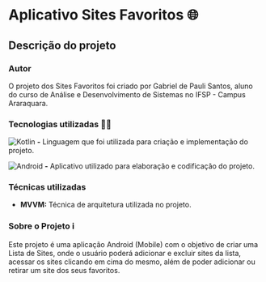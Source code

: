 # Aplicativo Sites Favoritos 🌐

## Descrição do projeto

### Autor

O projeto dos Sites Favoritos foi criado por Gabriel de Pauli Santos, aluno do curso de Análise e Desenvolvimento de Sistemas no IFSP - Campus Araraquara.

### Tecnologias utilizadas 👩‍💻

![Kotlin](https://camo.githubusercontent.com/a78a67e9d3e5144782ab3af819ebafef65dea775261fdaa0328bd61178b15882/68747470733a2f2f696d672e736869656c64732e696f2f62616467652f4b6f746c696e2d4231323545413f7374796c653d666f722d7468652d6261646765266c6f676f3d6b6f746c696e266c6f676f436f6c6f723d7768697465)
**-** Linguagem que foi utilizada para criação e implementação do projeto.

![Android](https://camo.githubusercontent.com/7685a9deccedb8ad818970c6a7e4286f01e25bd7a14c084ea0aaad55b887741b/68747470733a2f2f696d672e736869656c64732e696f2f62616467652f616e64726f696425323073747564696f2d3334366163313f7374796c653d666f722d7468652d6261646765266c6f676f3d616e64726f696425323073747564696f266c6f676f436f6c6f723d7768697465)
    **-** Aplicativo utilizado para elaboração e codificação do projeto.

### Técnicas utilizadas

- **MVVM:** Técnica de arquitetura utilizada no projeto.

### Sobre o Projeto ℹ

Este projeto é uma aplicação Android (Mobile) com o objetivo de criar uma Lista de Sites, onde o usuário poderá adicionar e excluir sites da lista, acessar os sites clicando em cima do mesmo, além de poder adicionar ou retirar um site dos seus favoritos.
